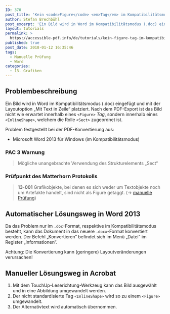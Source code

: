 ```yaml
---
ID: 370
post_title: 'Kein <code>Figure</code> <em>Tag</em> im Kompatibilitätsmodus'
author: Stefan Brechbühl
post_excerpt: 'Ein Bild wird in Word im Kompatibilitätsmodus (.doc) eingefügt und mit der Layoutoption „Mit Text in Zeile“ platziert. Nach dem PDF-Export ist das Bild nicht wie erwartet innerhalb eines &lt;Figure&gt;-Tags, sondern innerhalb eines &lt;InlineShape&gt;, welchem die Rolle &lt;Sect&gt; zugeordnet ist.'
layout: tutorials
permalink: >
  https://accessible-pdf.info/de/tutorials/kein-figure-tag-im-kompatibilitaetsmodus/
published: true
post_date: 2018-01-12 16:35:46
tags:
  - Manuelle Prüfung
  - Word
categories:
  - 13. Grafiken
---
```

## Problembeschreibung

Ein Bild wird in Word im Kompatibilitätsmodus (.doc) eingefügt und mit der Layoutoption „Mit Text in Zeile“ platziert. Nach dem PDF-Export ist das Bild nicht wie erwartet innerhalb eines `<Figure>` *Tag*, sondern innerhalb eines `<InlineShape>`, welchem die Rolle `<Sect>` zugeordnet ist.

Problem festgestellt bei der PDF-Konvertierung aus:

- Microsoft Word 2013 für Windows (im Kompatibilitätsmodus)

### PAC 3 Warnung

> Mögliche unangebrachte Verwendung des Strukturelements „Sect“

### Prüfpunkt des Matterhorn Protokolls

> **13-001** Grafikobjekte, bei denen es sich weder um Textobjekte noch um Artefakte handelt, sind nicht als Figure getaggt. (→ [manuelle Prüfung](https://accessible-pdf.info/de/glossar/#manuelle-pruefung))

## Automatischer Lösungsweg in Word 2013

Da das Problem nur im `.doc`-Format, respektive im Kompatibilitätsmodus besteht, kann das Dokument in das neuere `.docx`-Format konvertiert werden. Der Befehl „Konvertieren“ befindet sich im Menü „Datei“ im Register „Informationen“.

Achtung: Die Konvertierung kann (geringere) Layoutveränderungen verursachen!

## Manueller Lösungsweg in Acrobat

1. Mit dem TouchUp-Leserichtung-Werkzeug kann das Bild ausgewählt und in eine Abbildung umgewandelt werden.
2. Der nicht standardisierte Tag `<InlineShape>` wird so zu einem `<Figure>` umgewandelt.
3. Der Alternativtext wird automatisch übernommen.